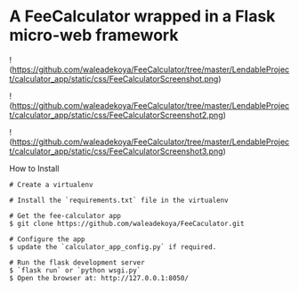 # A FeeCalculator wrapped in a Flask micro-web framework

!(https://github.com/waleadekoya/FeeCalculator/tree/master/LendableProject/calculator_app/static/css/FeeCalculatorScreenshot.png)

!
(https://github.com/waleadekoya/FeeCalculator/tree/master/LendableProject/calculator_app/static/css/FeeCalculatorScreenshot2.png)

!
(https://github.com/waleadekoya/FeeCalculator/tree/master/LendableProject/calculator_app/static/css/FeeCalculatorScreenshot3.png)

How to Install
````
# Create a virtualenv

# Install the `requirements.txt` file in the virtualenv

# Get the fee-calculator app
$ git clone https://github.com/waleadekoya/FeeCaculator.git

# Configure the app
$ update the `calculator_app_config.py` if required.

# Run the flask development server
$ `flask run` or `python wsgi.py`
$ Open the browser at: http://127.0.0.1:8050/
